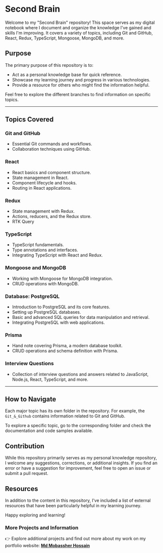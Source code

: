 # Second Brain

Welcome to my "Second Brain" repository! This space serves as my digital notebook where I document and organize the knowledge I've gained and skills I'm improving. It covers a variety of topics, including Git and GitHub, React, Redux, TypeScript, Mongoose, MongoDB, and more.

## Purpose

The primary purpose of this repository is to:

- Act as a personal knowledge base for quick reference.
- Showcase my learning journey and progress in various technologies.
- Provide a resource for others who might find the information helpful.

Feel free to explore the different branches to find information on specific topics.

---

## Topics Covered

### Git and GitHub

- Essential Git commands and workflows.
- Collaboration techniques using GitHub.

### React

- React basics and component structure.
- State management in React.
- Component lifecycle and hooks.
- Routing in React applications.

### Redux

- State management with Redux.
- Actions, reducers, and the Redux store.
- RTK Query

### TypeScript

- TypeScript fundamentals.
- Type annotations and interfaces.
- Integrating TypeScript with React and Redux.

### Mongoose and MongoDB

- Working with Mongoose for MongoDB integration.
- CRUD operations with MongoDB.

### Database: PostgreSQL

- Introduction to PostgreSQL and its core features.
- Setting up PostgreSQL databases.
- Basic and advanced SQL queries for data manipulation and retrieval.
- Integrating PostgreSQL with web applications.

### Prisma

- Hand note covering Prisma, a modern database toolkit.
- CRUD operations and schema definition with Prisma.

### Interview Questions

- Collection of interview questions and answers related to JavaScript, Node.js, React, TypeScript, and more.

---

## How to Navigate

Each major topic has its own folder in the repository. For example, the `Git_&_Github` contains information related to Git and GitHub.

To explore a specific topic, go to the corresponding folder and check the documentation and code samples available.

## Contribution

While this repository primarily serves as my personal knowledge repository, I welcome any suggestions, corrections, or additional insights. If you find an error or have a suggestion for improvement, feel free to open an issue or submit a pull request.

## Resources

In addition to the content in this repository, I've included a list of external resources that have been particularly helpful in my learning journey.

Happy exploring and learning!

### More Projects and Information

👉 Explore additional projects and find out more about my work on my portfolio website: **[Md Mobassher Hossain](https://mobassher.vercel.app)**
